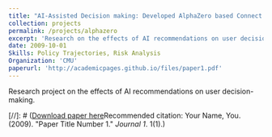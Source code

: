 ```yaml
---
title: "AI-Assisted Decision making: Developed AlphaZero based Connect Four AI"
collection: projects
permalink: /projects/alphazero
excerpt: 'Research on the effects of AI recommendations on user decision-making.'
date: 2009-10-01
Skills: Policy Trajectories, Risk Analysis
Organization: 'CMU'
paperurl: 'http://academicpages.github.io/files/paper1.pdf'
---
```

Research project on the effects of AI recommendations on user decision-making.


[//]: # ([Download paper here](http://academicpages.github.io/files/paper1.pdf)Recommended citation: Your Name, You. (2009). "Paper Title Number 1." <i>Journal 1</i>. 1(1).) 